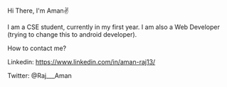 Hi There, I'm Aman✌ 

I am a CSE student, currently in my first year. I am also a Web Developer (trying to change this to android developer).  

How to contact me?  

Linkedin: https://www.linkedin.com/in/aman-raj13/ 

Twitter: @Raj___Aman 

 

 
